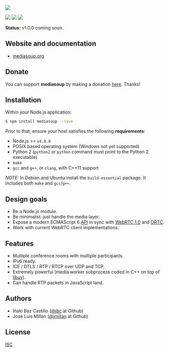 [![][mediasoup-banner]][mediasoup-website]

[![][npm-shield-mediasoup]][npm-mediasoup]
[![][travis-ci-shield-mediasoup]][travis-ci-mediasoup]
[![][codacy-grade-shield-mediasoup]][codacy-grade-mediasoup]


**Status:** v1.0.0 coming soon.


## Website and documentation

* [mediasoup.org][mediasoup-website]


## Donate

You can support **mediasoup** by making a donation [here][paypal-url]. Thanks!


## Installation

Within your Node.js application:

```bash
$ npm install mediasoup --save
```

Prior to that, ensure your host satisfies the following **requirements**:

* Node.js >= `v4.0.0`
* POSIX based operating system (Windows not yet supported)
* Python 2 (`python2` or `python` command must point to the Python 2 executable)
* `make`
* `gcc` and `g++`, or `clang`, with C++11 support

*NOTE:* In Debian and Ubuntu install the `build-essential` package. It includes both `make` and `gcc`/`g++`.


## Design goals

* Be a Node.js module.
* Be minimalist: just handle the media layer.
* Expose a modern ECMAScript 6 [API](https://mediasoup.org/api/) in sync with [WebRTC 1.0](https://w3c.github.io/webrtc-pc/) and [ORTC](http://ortc.org/).
* Work with current WebRTC client implementations.


## Features

* Multiple conference rooms with multiple participants.
* IPv6 ready.
* ICE / DTLS / RTP / RTCP over UDP and TCP.
* Extremely powerful (media worker subprocess coded in C++ on top of [libuv](http://libuv.org)).
* Can handle RTP packets in JavaScript land.


## Authors

* Iñaki Baz Castillo ([@ibc](https://github.com/ibc/) at Github)
* José Luis Millán ([@jmillan](https://github.com/jmillan/) at Github)


## License

[ISC](./LICENSE)




[mediasoup-banner]: https://raw.githubusercontent.com/ibc/mediasoup-website/master/_art/mediasoup_banner.png
[mediasoup-website]: https://mediasoup.org
[travis-ci-shield-mediasoup]: https://img.shields.io/travis/ibc/mediasoup/master.svg
[travis-ci-mediasoup]: http://travis-ci.org/ibc/mediasoup
[npm-shield-mediasoup]: https://img.shields.io/npm/v/mediasoup.svg
[npm-mediasoup]: https://npmjs.org/package/mediasoup
[codacy-grade-shield-mediasoup]: https://img.shields.io/codacy/grade/3c8b9efc83674b6189707ab4188cfb2b.svg
[codacy-grade-mediasoup]: https://www.codacy.com/app/ibc/mediasoup
[paypal-url]: https://paypal.me/inakibazcastillo/100
